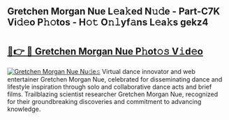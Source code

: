 ## Gretchen Morgan Nue L𝚎a𝚔ed N𝚞𝚍e - Part-C7K Vi𝚍𝚎o P𝚑𝚘tos - H𝚘𝚝 O𝚗𝚕yf𝚊ns L𝚎a𝚔s gekz4

# <h2><a href="http://kf7jjvy.oniu.top/?m=Gretchen+Morgan+Nue">🔗👉 🔴 Gretchen Morgan Nue P𝚑ot𝚘𝚜 V𝚒d𝚎o</a></h2>

[![Gretchen Morgan Nue Nu𝚍e𝚜](https://i.imgur.com/0qMVB7G.gif)](http://kf7jjvy.oniu.top/?m=Gretchen+Morgan+Nue)
Virtual dance innovator and web entertainer Gretchen Morgan Nue, celebrated for disseminating dance and lifestyle inspiration through solo and collaborative dance acts and brief films. Trailblazing scientist researcher Gretchen Morgan Nue, recognized for their groundbreaking discoveries and commitment to advancing knowledge.  
